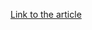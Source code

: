 [Link to the article](https://thehackernews.com/2025/09/40-npm-packages-compromised-in-supply.html)
